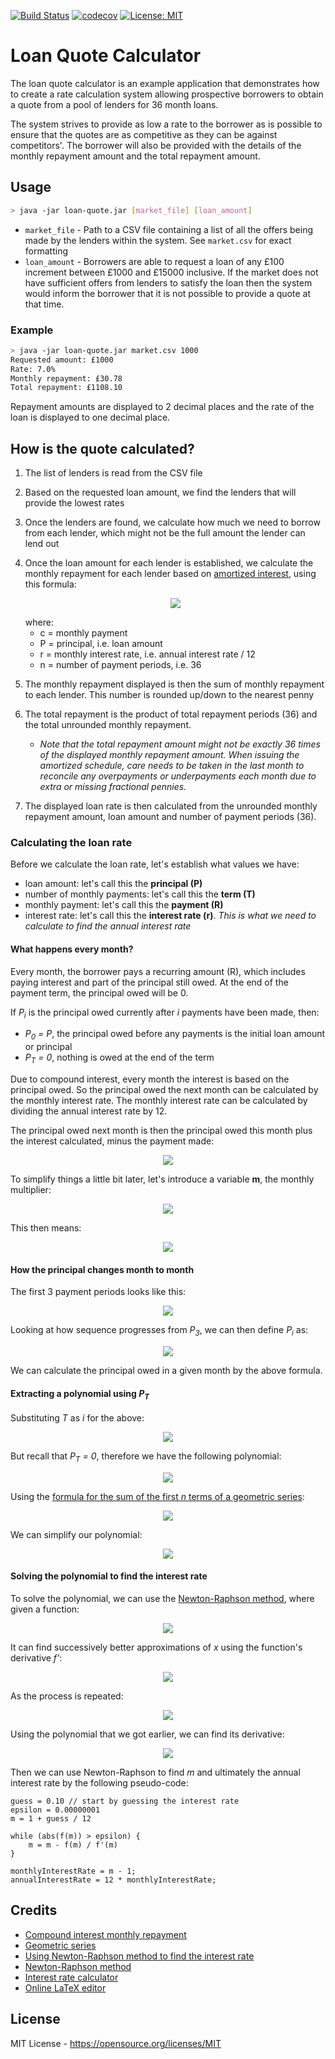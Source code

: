 [![Build Status](https://travis-ci.com/hansonhsc/loan-quote.svg?branch=master)](https://travis-ci.com/hansonhsc/loan-quote)
[![codecov](https://codecov.io/gh/hansonhsc/loan-quote/branch/master/graph/badge.svg)](https://codecov.io/gh/hansonhsc/loan-quote/branch/master)
[![License: MIT](https://img.shields.io/badge/License-MIT-yellow.svg)](https://opensource.org/licenses/MIT)

# Loan Quote Calculator

The loan quote calculator is an example application that demonstrates how to create a rate calculation
system allowing prospective borrowers to obtain a quote from a pool of lenders for 36 month loans.

The system strives to provide as low a rate to the borrower as is possible to ensure that the quotes are as competitive
as they can be against competitors'. The borrower will also be provided with the details of the monthly repayment amount
and the total repayment amount.

## Usage

```bash
> java -jar loan-quote.jar [market_file] [loan_amount]
```

* `market_file` - Path to a CSV file containing a list of all the offers being made by the lenders within the system. See
`market.csv` for exact formatting
* `loan_amount` - Borrowers are able to request a loan of any £100 increment between £1000 and £15000 inclusive. If the
market does not have sufficient offers from lenders to satisfy the loan then the system would inform the borrower that
it is not possible to provide a quote at that time.

### Example

```bash
> java -jar loan-quote.jar market.csv 1000
Requested amount: £1000
Rate: 7.0%
Monthly repayment: £30.78
Total repayment: £1108.10
```

Repayment amounts are displayed to 2 decimal places and the rate of the loan is displayed to one decimal place.

## How is the quote calculated?

1. The list of lenders is read from the CSV file
0. Based on the requested loan amount, we find the lenders that will provide the lowest rates
0. Once the lenders are found, we calculate how much we need to borrow from each lender, which might not be the full
amount the lender can lend out
0. Once the loan amount for each lender is established, we calculate the monthly repayment for each lender based on
[amortized interest](https://en.wikipedia.org/wiki/Compound_interest#Exact_formula_for_monthly_payment), using this
formula:
   <p align="center">
   <img src="images/monthly_repayment.gif">
   </p>
   where:

    - c = monthly payment
    - P = principal, i.e. loan amount
    - r = monthly interest rate, i.e. annual interest rate / 12
    - n = number of payment periods, i.e. 36

0. The monthly repayment displayed is then the sum of monthly repayment to each lender. This number is rounded up/down
to the nearest penny
0. The total repayment is the product of total repayment periods (36) and the total unrounded monthly repayment.
     - *Note that the total repayment amount might not be exactly 36 times of the displayed monthly repayment amount. When
issuing the amortized schedule, care needs to be taken in the last month to reconcile any overpayments or underpayments
each month due to extra or missing fractional pennies.*
0. The displayed loan rate is then calculated from the unrounded monthly repayment amount, loan amount and number of
payment periods (36).

### Calculating the loan rate

Before we calculate the loan rate, let's establish what values we have:

- loan amount: let's call this the **principal (P)**
- number of monthly payments: let's call this the **term (T)**
- monthly payment: let's call this the **payment (R)**
- interest rate: let's call this the **interest rate (r)**. *This is what we need to calculate to find the annual interest rate*

#### What happens every month?

Every month, the borrower pays a recurring amount (R), which includes paying interest and part of the principal still owed.
At the end of the payment term, the principal owed will be 0.

If *P<sub>i</sub>* is the principal owed currently after *i*
payments have been made, then:

- *P<sub>0</sub> = P*, the principal owed before any payments is the initial loan amount or principal
- *P<sub>T</sub> = 0*, nothing is owed at the end of the term

Due to compound interest, every month the interest is based on the principal owed. So the principal owed the next month
can be calculated by the monthly interest rate. The monthly interest rate can be calculated by dividing the annual interest
rate by 12.

The principal owed next month is then the principal owed this month plus the interest calculated, minus the payment made:

<p align="center">
<img src="images/monthly_principal.gif">
</p>

To simplify things a little bit later, let's introduce a variable **m**, the monthly multiplier:

<p align="center">
<img src="images/monthly_multiplier.gif">
</p>

This then means:

<p align="center">
<img src="images/monthly_principal_simplified.gif">
</p>

#### How the principal changes month to month

The first 3 payment periods looks like this:

<p align="center">
<img src="images/principal_sequence.gif">
</p>

Looking at how sequence progresses from *P<sub>3</sub>*, we can then define *P<sub>i</sub>* as:

<p align="center">
<img src="images/principal_sum_of_m.gif">
</p>

We can calculate the principal owed in a given month by the above formula.

#### Extracting a polynomial using *P<sub>T</sub>*

Substituting *T* as *i* for the above:

<p align="center">
<img src="images/end_principal.gif">
</p>

But recall that *P<sub>T</sub> = 0*, therefore we have the following polynomial:

<p align="center">
<img src="images/polynomial_with_sum.gif">
</p>

Using the [formula for the sum of the first *n* terms of a geometric series](https://en.wikipedia.org/wiki/Geometric_series#Formula):

<p align="center">
<img src="images/geometric_series.gif">
</p>

We can simplify our polynomial:

<p align="center">
<img src="images/simplified_polynomial.gif">
</p>

#### Solving the polynomial to find the interest rate

To solve the polynomial, we can use the [Newton-Raphson method](https://en.wikipedia.org/wiki/Newton%27s_method), where
given a function:

<p align="center">
<img src="images/function.gif">
</p>

It can find successively better approximations of *x* using the function's derivative *f'*:

<p align="center">
<img src="images/newton_raphson_1.gif">
</p>

As the process is repeated:

<p align="center">
<img src="images/newton_raphson_n.gif">
</p>

Using the polynomial that we got earlier, we can find its derivative:

<p align="center">
<img src="images/derivative.gif">
</p>

Then we can use Newton-Raphson to find *m* and ultimately the annual interest rate by the following pseudo-code:

```
guess = 0.10 // start by guessing the interest rate
epsilon = 0.00000001
m = 1 + guess / 12

while (abs(f(m)) > epsilon) {
    m = m - f(m) / f'(m)
}

monthlyInterestRate = m - 1;
annualInterestRate = 12 * monthlyInterestRate;
```

Credits
-------
- [Compound interest monthly repayment](https://en.wikipedia.org/wiki/Compound_interest#Exact_formula_for_monthly_payment)
- [Geometric series](https://en.wikipedia.org/wiki/Geometric_progression#Geometric_series)
- [Using Newton-Raphson method to find the interest rate](https://blog.bossylobster.com/2012/05/reverse-calculating-interest-rate)
- [Newton-Raphson method](https://en.wikipedia.org/wiki/Newton%27s_method)
- [Interest rate calculator](https://financialmentor.com/calculator/interest-rate-calculator)
- [Online LaTeX editor](https://www.codecogs.com/latex/eqneditor.php)


License
-------
MIT License - https://opensource.org/licenses/MIT
